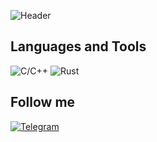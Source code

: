![Header](https://encrypted-tbn0.gstatic.com/images?q=tbn:ANd9GcQoEou_OPYp9Ss1s793Z7WiTUl-qsNXbCLYZ9z4pICLYfz-ZRxP)

## Languages and Tools
![С/C++](https://img.shields.io/badge/-C/C++-427ef5?style=for-the-badge&logo=C)
![Rust](https://img.shields.io/badge/-Rust-f54242?style=for-the-badge&logo=Rust)

## Follow me
[![Telegram](https://img.shields.io/badge/-Telegram-090909?style=for-the-badge&logo=telegram&logoColor=27A0D9)](https://t.me/bosskollega)
